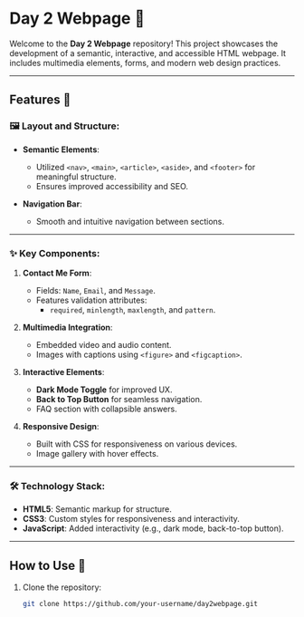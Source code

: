# Day 2 Webpage 🚀

Welcome to the **Day 2 Webpage** repository! This project showcases the development of a semantic, interactive, and accessible HTML webpage. It includes multimedia elements, forms, and modern web design practices.

---

## Features 🌟

### 🖼️ Layout and Structure:
- **Semantic Elements**:
  - Utilized `<nav>`, `<main>`, `<article>`, `<aside>`, and `<footer>` for meaningful structure.
  - Ensures improved accessibility and SEO.
  
- **Navigation Bar**:
  - Smooth and intuitive navigation between sections.

---

### ✨ Key Components:
1. **Contact Me Form**:
   - Fields: `Name`, `Email`, and `Message`.
   - Features validation attributes:
     - `required`, `minlength`, `maxlength`, and `pattern`.

2. **Multimedia Integration**:
   - Embedded video and audio content.
   - Images with captions using `<figure>` and `<figcaption>`.

3. **Interactive Elements**:
   - **Dark Mode Toggle** for improved UX.
   - **Back to Top Button** for seamless navigation.
   - FAQ section with collapsible answers.

4. **Responsive Design**:
   - Built with CSS for responsiveness on various devices.
   - Image gallery with hover effects.

---

### 🛠️ Technology Stack:
- **HTML5**: Semantic markup for structure.
- **CSS3**: Custom styles for responsiveness and interactivity.
- **JavaScript**: Added interactivity (e.g., dark mode, back-to-top button).

---

## How to Use 🔧

1. Clone the repository:
   ```bash
   git clone https://github.com/your-username/day2webpage.git
